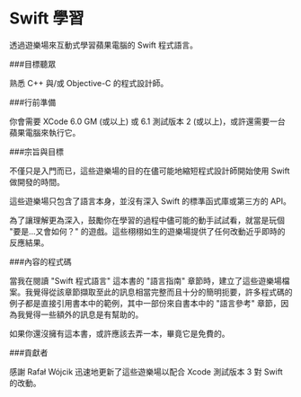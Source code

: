 Swift 學習
===========

  透過遊樂場來互動式學習蘋果電腦的 Swift 程式語言。

###目標聽眾

  熟悉 C++ 與/或 Objective-C 的程式設計師。

###行前準備

  你會需要 XCode 6.0 GM (或以上) 或 6.1 測試版本 2 (或以上)，或許還需要一台蘋果電腦來執行它。

###宗旨與目標

  不僅只是入門而已，這些遊樂場的目的在儘可能地縮短程式設計師開始使用 Swift 做開發的時間。

  這些遊樂場只包含了語言本身，並沒有深入 Swift 的標準函式庫或第三方的 API。

  為了讓理解更為深入，鼓勵你在學習的過程中儘可能的動手試試看，就當是玩個 "要是...又會如何？" 的遊戲。這些栩栩如生的遊樂場提供了任何改動近乎即時的反應結果。

###內容的程式碼

  當我在閱讀 "Swift 程式語言" 這本書的 "語言指南" 章節時，建立了這些遊樂場檔案。我覺得從該章節擷取至此的訊息相當完整而且十分的簡明扼要，許多程式碼的例子都是直接引用書本中的範例，其中一部份來自書本中的 "語言參考" 章節，因為我覺得一些額外的訊息是有幫助的。

  如果你還沒擁有這本書，或許應該去弄一本，畢竟它是免費的。

###貢獻者

  感謝 Rafał Wójcik 迅速地更新了這些遊樂場以配合 Xcode 測試版本 3 對 Swift 的改動。